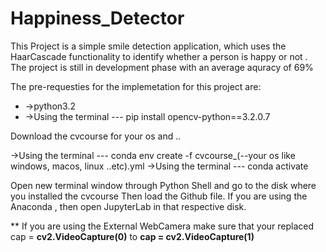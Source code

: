 # Happiness_Detector


This Project is a simple smile detection application, which uses the HaarCascade functionality to 
identify whether a person is happy or not .
The project is still in development phase with an average aquracy of 69%


The pre-requesties for the implemetation for this project are:
- ->python3.2
- ->Using the terminal ---  pip install opencv-python==3.2.0.7

Download the cvcourse for your os and ..

->Using the terminal --- conda env create -f cvcourse_(--your os like windows, macos, linux ..etc).yml
->Using the terminal --- conda activate 

Open new terminal window through Python Shell and go to the disk where you installed the cvcourse 
Then load the Github file.
If you are using the Anaconda , then open JupyterLab in that respective disk.



** If you are using the External WebCamera make sure that your 
replaced cap = **cv2.VideoCapture(0)** to **cap = cv2.VideoCapture(1)**
